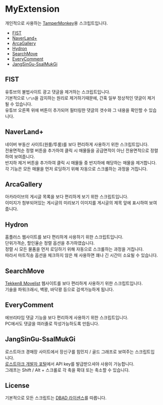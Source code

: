 # MyExtension
 개인적으로 사용하는 [TamperMonkey](https://www.tampermonkey.net)용 스크립트입니다.
* <a href="#fist">FIST</a>
* <a href="#naverland">NaverLand+</a>
* <a href="#arcagallery">ArcaGallery</a>
* <a href="#hydron">Hydron</a>
* <a href="#searchmove">SearchMove</a>
* <a href="#everycomment">EveryComment</a>
* <a href="#jangsingu-ssalmukgi">JangSinGu-SsalMukGi</a>

## FIST 
유튜브의 불법사이트 광고 댓글을 제거하는 스크립트입니다.\
기본적으로 `\r\n`을 감지하는 원리로 제거하기때문에, 간혹 일부 정상적인 댓글이 제거될 수 있습니다.\
유튜브 오른쪽 위에 버튼이 추가되어 필터링한 댓글의 갯수와 그 내용을 확인할 수 있습니다.

## NaverLand+
네이버 부동산 사이트(원룸/투룸)를 보다 편리하게 사용하기 위한 스크립트입니다.\
전용면적순 정렬 버튼을 추가하여 클릭 시 매물들을 공급면적이 아닌 전용면적으로 정렬하여 보여줍니다.\
반지하 제거 버튼을 추가하여 클릭 시 매물들 중 반지하에 해당하는 매물을 제거합니다.\
각 기능은 모든 매물을 먼저 로딩하기 위해 자동으로 스크롤하는 과정을 거칩니다.

## ArcaGallery
아카라이브의 게시글 목록을 보다 편리하게 보기 위한 스크립트입니다.\
이미지가 첨부되어있는 게시글의 미리보기 이미지를 게시글의 제목 앞에 표시하여 보여줍니다.

## Hydron
홈플러스 웹사이트를 보다 편리하게 사용하기 위한 스크립트입니다.\
단위가격순, 할인율순 정렬 옵션을 추가하였습니다.\
정렬 시 모든 물품을 먼저 로딩하기 위해 자동으로 스크롤하는 과정을 거칩니다.\
따라서 마트직송 옵션을 체크하지 않은 채 사용하면 꽤나 긴 시간이 소요될 수 있습니다.

## SearchMove
[Tekken8 Movelist](https://tekken8.movelist.xyz) 웹사이트를 보다 편리하게 사용하기 위한 스크립트입니다.\
기술을 파워크래시, 벽꽝, 바닥꽝 등으로 검색가능하게 됩니다.

## EveryComment
에브리타임 댓글 기능을 보다 편리하게 사용하기 위한 스크립트입니다.\
PC에서도 댓글을 여러줄로 작성가능하도록 만듭니다.

## JangSinGu-SsalMukGi
로스트아크 경매장 사이트에서 장신구를 힘민지 / 골드 그래프로 보여주는 스크립트입니다.\
[로스트아크 개발자 포털](https://developer-lostark.game.onstove.com/)에서 API key를 발급받으셔야 사용이 가능합니다.\
그래프는 Shift / Alt + 스크롤로 각 축을 확대 또는 축소할 수 있습니다.

## License
기본적으로 모든 스크립트는 [DBAD 라이센스](https://github.com/philsturgeon/dbad/blob/master/LICENSE.md)를 따릅니다.
